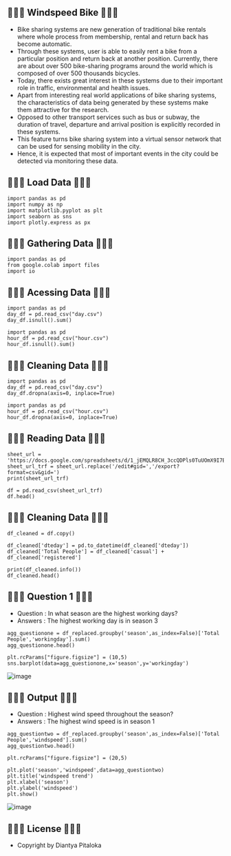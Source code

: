 ## 🍯🍬🍭 Windspeed Bike 🍭🍬🍯
- Bike sharing systems are new generation of traditional bike rentals where whole process from membership, rental and return back has become automatic.
- Through these systems, user is able to easily rent a bike from a particular position and return back at another position. Currently, there are about over 500 bike-sharing programs around the world which is composed of over 500 thousands bicycles.
- Today, there exists great interest in these systems due to their important role in traffic, environmental and health issues.
- Apart from interesting real world applications of bike sharing systems, the characteristics of data being generated by these systems make them attractive for the research.
- Opposed to other transport services such as bus or subway, the duration of travel, departure and arrival position is explicitly recorded in these systems.
- This feature turns bike sharing system into a virtual sensor network that can be used for sensing mobility in the city.
- Hence, it is expected that most of important events in the city could be detected via monitoring these data.

## 🍯🍬🍭 Load Data 🍭🍬🍯
```
import pandas as pd
import numpy as np
import matplotlib.pyplot as plt
import seaborn as sns
import plotly.express as px
```

## 🍯🍬🍭 Gathering Data 🍭🍬🍯
```
import pandas as pd
from google.colab import files
import io
```

## 🍯🍬🍭 Acessing Data 🍭🍬🍯
```
import pandas as pd
day_df = pd.read_csv("day.csv")
day_df.isnull().sum()

import pandas as pd
hour_df = pd.read_csv("hour.csv")
hour_df.isnull().sum()
```

## 🍯🍬🍭 Cleaning Data 🍭🍬🍯
```
import pandas as pd
day_df = pd.read_csv("day.csv")
day_df.dropna(axis=0, inplace=True)

import pandas as pd
hour_df = pd.read_csv("hour.csv")
hour_df.dropna(axis=0, inplace=True)
```

## 🍯🍬🍭 Reading Data 🍭🍬🍯
```
sheet_url = 'https://docs.google.com/spreadsheets/d/1_jEMQLR8CH_3ccQDPls0TuUOmX9I7BjWyp3EvxD5O90/edit#gid=251343836'
sheet_url_trf = sheet_url.replace('/edit#gid=','/export?format=csv&gid=')
print(sheet_url_trf)

df = pd.read_csv(sheet_url_trf)
df.head()
```

## 🍯🍬🍭 Cleaning Data 🍭🍬🍯
```
df_cleaned = df.copy()

df_cleaned['dteday'] = pd.to_datetime(df_cleaned['dteday'])
df_cleaned['Total People'] = df_cleaned['casual'] + df_cleaned['registered']

print(df_cleaned.info())
df_cleaned.head()
```

## 🍯🍬🍭 Question 1 🍭🍬🍯
- Question : In what season are the highest working days?
- Answers : The highest working day is in season 3

```
agg_questionone = df_replaced.groupby('season',as_index=False)['Total People','workingday'].sum()
agg_questionone.head()

plt.rcParams["figure.figsize"] = (10,5)
sns.barplot(data=agg_questionone,x='season',y='workingday')
```

![image](https://github.com/diantyapitaloka/Windspeed-Bike/assets/147487436/2869f94c-6d3b-4f6f-ae7d-d0aaf82fef5e)


## 🍯🍬🍭 Output 🍭🍬🍯
- Question : Highest wind speed throughout the season?
- Answers : The highest wind speed is in season 1

```
agg_questiontwo = df_replaced.groupby('season',as_index=False)['Total People','windspeed'].sum()
agg_questiontwo.head()

plt.rcParams["figure.figsize"] = (20,5)

plt.plot('season','windspeed',data=agg_questiontwo)
plt.title('windspeed trend')
plt.xlabel('season')
plt.ylabel('windspeed')
plt.show()
```

![image](https://github.com/diantyapitaloka/Windspeed-Bike/assets/147487436/66944265-58b0-41c1-ba12-e6adf7b0b607)


## 🍯🍬🍭 License 🍭🍬🍯
- Copyright by Diantya Pitaloka
